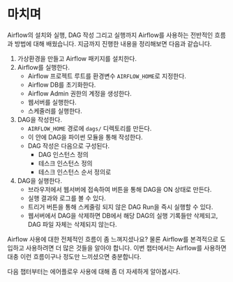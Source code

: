 # 마치며

Airflow의 설치와 실행, DAG 작성 그리고 실행까지 Airflow를 사용하는 전반적인 흐름과 방법에 대해 배웠습니다.
지금까지 진행한 내용을 정리해보면 다음과 같습니다.

1. 가상환경을 만들고 Airflow 패키지를 설치한다.
2. Airflow를 실행한다.
    - Airflow 프로젝트 루트를 환경변수 `AIRFLOW_HOME`로 지정한다.
    - Airflow DB를 초기화한다.
    - Airflow Admin 권한의 계정을 생성한다.
    - 웹서버를 실행한다.
    - 스케줄러를 실행한다.
3. DAG을 작성한다.
    - `AIRFLOW_HOME` 경로에 `dags/` 디렉토리를 만든다.
    - 이 안에 DAG을 파이썬 모듈을 통해 작성한다.
    - DAG 작성은 다음으로 구성된다.
        - DAG 인스턴스 정의
        - 테스크 인스턴스 정의
        - 테스크 인스턴스 순서 정의로
4. DAG을 실행한다.
    - 브라우저에서 웹서버에 접속하여 버튼을 통해 DAG을 ON 상태로 만든다.
    - 실행 결과와 로그를 볼 수 있다.
    - 트리거 버튼을 통해 스케줄링 되지 않은 DAG Run을 즉시 실행할 수 있다.
    - 웹서버에서 DAG을 삭제하면 DB에서 해당 DAG의 실행 기록들만 삭제되고, DAG 파일 자체는 삭제되지 않는다.

Airflow 사용에 대한 전체적인 흐름이 좀 느껴지셨나요?  물론 Airflow를 본격적으로 도입하고 사용하려면 더 많은 것들을 알아야 합니다. 이번 챕터에서는 Airflow를 사용하면 대충 이런 흐름이구나 정도만 느끼셨으면 충분합니다.

다음 챕터부터는 에어플로우 사용에 대해 좀 더 자세하게 알아봅시다.

